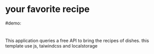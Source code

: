 # your favorite recipe

#demo: 

# 

This application queries a free API to bring the recipes of dishes.
this template use js, taiwindcss and localstorage
